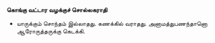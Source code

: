 **கொங்கு வட்டார வழக்குச் சொல்லகராதி**
- யாருக்கும் சொந்தம் இல்லாதது. கணக்கில் வராதது. அனாமத்துபணந்தானொ ஆரோருத்தருக்கு கெடக்கி.

